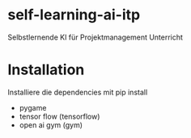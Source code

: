 # self-learning-ai-itp
Selbstlernende KI für Projektmanagement Unterricht

# Installation
Installiere die dependencies mit pip install
- pygame
- tensor flow (tensorflow)
- open ai gym (gym)